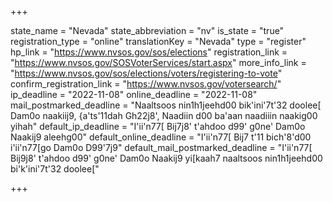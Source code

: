 +++

state_name = "Nevada"
state_abbreviation = "nv"
is_state = "true"
registration_type = "online"
translationKey = "Nevada"
type = "register"
hp_link = "https://www.nvsos.gov/sos/elections"
registration_link = "https://www.nvsos.gov/SOSVoterServices/start.aspx"
more_info_link = "https://www.nvsos.gov/sos/elections/voters/registering-to-vote"
confirm_registration_link = "https://www.nvsos.gov/votersearch/"
ip_deadline = "2022-11-08"
online_deadline = "2022-11-08"
mail_postmarked_deadline = "Naaltsoos nin1h1jeehd00 bik'ini'7t'32 doolee[ Dam0o naakiij9, {a'ts'11dah Gh22j8', Naadiin d00 ba'aan naadiiin naakig00 yihah"
default_ip_deadline = "I'ii'n77[ Bij7j8' t'ahdoo d99' g0ne' Dam0o Naakij9 aleehg00"
default_online_deadline = "I'ii'n77[ Bij7 t'11 bich'8'd00 i'ii'n77[go Dam0o D99'7j9"
default_mail_postmarked_deadline = "I'ii'n77[ Bij9j8' t'ahdoo d99' g0ne' Dam0o Naakij9 yi[kaah7 naaltsoos nin1h1jeehd00 bi'k'ini'7t'32 doolee["

+++